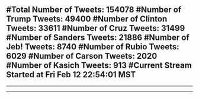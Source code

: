 #Total Number of Tweets: 154078 
#Number of Trump Tweets: 49400
#Number of Clinton Tweets: 33611
#Number of Cruz Tweets: 31499
#Number of Sanders Tweets: 21886
#Number of Jeb! Tweets: 8740
#Number of Rubio Tweets: 6029
#Number of Carson Tweets: 2020
#Number of Kasich Tweets: 913
#Current Stream Started at Fri Feb 12 22:54:01 MST
---
---
---
